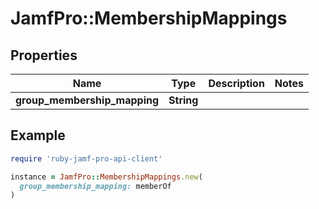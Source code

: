 # JamfPro::MembershipMappings

## Properties

| Name | Type | Description | Notes |
| ---- | ---- | ----------- | ----- |
| **group_membership_mapping** | **String** |  |  |

## Example

```ruby
require 'ruby-jamf-pro-api-client'

instance = JamfPro::MembershipMappings.new(
  group_membership_mapping: memberOf
)
```

